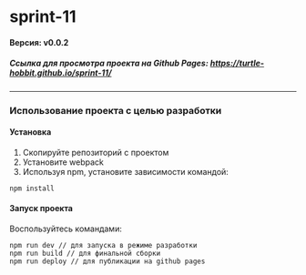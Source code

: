 # sprint-11  
#### Версия: v0.0.2  
##### Ссылка для просмотра проекта на Github Pages:  https://turtle-hobbit.github.io/sprint-11/
---
### Использование проекта с целью разработки
#### Установка
1. Скопируйте репозиторий с проектом
2. Установите webpack
3. Используя npm, установите зависимости командой:  
```
npm install
```

#### Запуск проекта
Воспользуйтесь командами:  
```
npm run dev // для запуска в режиме разработки
npm run build // для финальной сборки
npm run deploy // для публикации на github pages
```